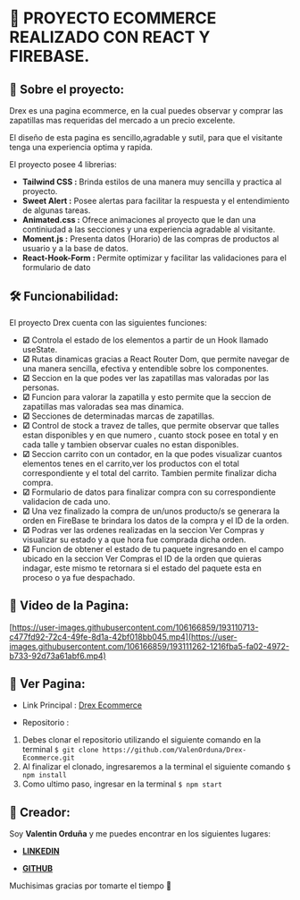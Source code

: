 # :rocket: PROYECTO ECOMMERCE REALIZADO CON REACT Y FIREBASE.
## :speech_balloon: Sobre el proyecto:
Drex es una pagina ecommerce, en la cual puedes observar y comprar las zapatillas mas requeridas del mercado a un precio excelente.

El diseño de esta pagina es sencillo,agradable y sutil, para que el visitante tenga una experiencia optima y rapida.

El proyecto posee 4 librerias:

- **Tailwind CSS :** Brinda estilos de una manera muy sencilla y practica al proyecto.
- **Sweet Alert :** Posee alertas para facilitar la respuesta y el entendimiento de algunas tareas.
- **Animated.css :** Ofrece animaciones al proyecto que le dan una continiudad a las secciones y una experiencia agradable al visitante.
- **Moment.js :** Presenta datos (Horario) de las compras de productos al usuario y a la base de datos.
- **React-Hook-Form :** Permite optimizar y facilitar las validaciones para el formulario de dato

## :hammer_and_wrench: Funcionabilidad:
El proyecto Drex cuenta con las siguientes funciones:

- **☑**  Controla el estado de los elementos a partir de un Hook llamado useState.
- **☑** Rutas dinamicas gracias a React Router Dom, que permite navegar de una manera sencilla, efectiva y entendible sobre los componentes.
- **☑** Seccion en la que podes ver las zapatillas mas valoradas por las personas.
- **☑** Funcion para valorar la zapatilla y esto permite que la seccion de zapatillas mas valoradas sea mas dinamica.
- **☑** Secciones de determinadas marcas de zapatillas.
- **☑** Control de stock a travez de talles, que permite observar que talles estan disponibles y en que numero , cuanto stock posee en total y en cada talle y tambien observar cuales no estan disponibles.
- **☑** Seccion carrito con un contador, en la que podes visualizar cuantos elementos tenes en el carrito,ver los productos con el total correspondiente y el total del carrito. Tambien permite finalizar dicha compra.
- **☑** Formulario de datos para finalizar compra con su correspondiente validacion de cada uno.
- **☑** Una vez finalizado la compra de un/unos producto/s se generara la orden en FireBase  te brindara los datos de la compra y el ID de la orden.
- **☑** Podras ver las ordenes realizadas en la seccion Ver Compras y visualizar su estado y a que hora fue comprada dicha orden.
- **☑** Funcion de obtener el estado de tu paquete ingresando en el campo ubicado en la seccion Ver Compras el ID de la orden que quieras indagar, este mismo te retornara si el estado del paquete esta en proceso o ya fue despachado.

## :movie_camera: Video de la Pagina:
[https://user-images.githubusercontent.com/106166859/193110713-c477fd92-72c4-49fe-8d1a-42bf018bb045.mp4](https://user-images.githubusercontent.com/106166859/193111262-1216fba5-fa02-4972-b733-92d73a61abf6.mp4)

## :mag_right: Ver Pagina:

- Link Principal : [Drex Ecommerce](https://drex-ecommerce.vercel.app/ "Drex Ecommerce")

- Repositorio : 
1. Debes clonar el repositorio utilizando el siguiente comando en la terminal `$ git clone https://github.com/ValenOrduna/Drex-Ecommerce.git`
1. Al finalizar el clonado, ingresaremos a la terminal el siguiente comando `$ npm install`
1. Como ultimo paso, ingresar en la terminal `$ npm start`

## :adult: Creador:
Soy **Valentin Orduña** y me puedes encontrar en los siguientes lugares:
- **[LINKEDIN](https://www.linkedin.com/in/valentinorduna/ "LINKEDIN")**

- **[GITHUB](https://github.com/ValenOrduna "GITHUB")**

Muchisimas gracias por tomarte el tiempo :clap:


